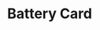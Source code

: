 ---
title: Battery Card
name: card_battery
category: card
explanation: "The `battery-card` is a slightly enhanced `generic-card`, just to ease the use. You could always configure it from the `generic-card` yourself."
image_path: "/assets/images/card_battery.png"
internal: false
generator_install: true
generator_example: true
generator_button: true
variables:
  - name: entity
    type: entry
    example: sensor.livingroom_thermometer_battery
    required: true 
    explanation: "This is your battery entity"
  - name: ulm_card_battery_attribute
    type: variable
    example: battery_attribute
    required: false 
    explanation: "If your entity provides the battery percent in an attribute (= not as an own sensor), fill in the <u>attributes name</u> here. Eg. if you have `sensor.livingroom_thermometer` and the attribute for your battery power is `sensor.livingroom_thermometer.attributes.battery_percent`, you fill in <i>battery_percent</i> here."
  - name: ulm_card_battery_battery_state_entity_id
    type: variable
    example: sensor.phone_battery_charging_status
    required: false 
    explanation: ""
  - name: ulm_card_battery_charger_type_entity_id
    type: variable
    example: sensor.phone_battery_charging_status
    required: false 
    explanation: ""
  - name: ulm_card_battery_battery_level_danger
    type: variable
    example: 10
    required: false 
    explanation: ""
  - name: ulm_card_battery_battery_level_warning
    type: variable
    example: 30
    required: false 
    explanation: ""
  - name: ulm_card_battery_color_battery_level_danger
    type: variable
    example: "var(--google-red)"
    required: false 
    explanation: ""
  - name: ulm_card_battery_color_battery_level_warning
    type: variable
    example: "var(--google-yellow)"
    required: false 
    explanation: ""
  - name: ulm_card_battery_color_battery_level_ok
    type: variable
    example: s"var(--google-green)"
    required: false 
    explanation: ""

yaml: |-
  - type: 'custom:button-card'
    template: card_battery
    entity: sensor.mi_9_battery_level
    variables:
      ulm_card_battery_attribute: YOUR_BATTERY_ATTRIBUTE
      ulm_card_battery_battery_state_entity_id: YOUR_battery_state_entity_id
      ulm_card_battery_charger_type_entity_id: YOUR_charger_type_entity_id
      ulm_card_battery_battery_level_danger: 10
      ulm_card_battery_battery_level_warning: 30
      ulm_card_battery_color_battery_level_danger: "var(--google-red)"
      ulm_card_battery_color_battery_level_warning: "var(--google-yellow)"
      ulm_card_battery_color_battery_level_ok: "var(--google-green)"
    name: Smartphone
ui: |-
  type: 'custom:button-card'
  template: card_battery
  entity: sensor.mi_9_battery_level
  variables:
    ulm_card_battery_attribute: YOUR_BATTERY_ATTRIBUTE
    ulm_card_battery_battery_state_entity_id: YOUR_battery_state_entity_id
    ulm_card_battery_charger_type_entity_id: YOUR_charger_type_entity_id
    ulm_card_battery_battery_level_danger: 10
    ulm_card_battery_battery_level_warning: 30
    ulm_card_battery_color_battery_level_danger: "var(--google-red)"
    ulm_card_battery_color_battery_level_warning: "var(--google-yellow)"
    ulm_card_battery_color_battery_level_ok: "var(--google-green)"
  name: Smartphone
code: |-
  card_battery:
    template:
      - "icon_info_bg"
    tap_action:
      action: "more-info"
    variables:
      ulm_card_battery_attribute:
      ulm_card_battery_battery_state_entity_id:
      ulm_card_battery_charger_type_entity_id:
      ulm_card_battery_battery_level_danger:
      ulm_card_battery_battery_level_warning:
      ulm_card_battery_color_battery_level_danger: "var(--google-red)"
      ulm_card_battery_color_battery_level_warning: "var(--google-yellow)"
      ulm_card_battery_color_battery_level_ok: "var(--google-green)"
    triggers_update: "all"
    icon: |
      [[[
        var icon = "mdi:help-circle-outline";
        //get battery level
        var battery_level = variables.ulm_card_battery_attribute !== null
          ? states[entity.entity_id].attributes[variables.ulm_card_battery_attribute]
          : states[entity.entity_id].state;
        // generate icon-infix
        var infix;
        if(variables.ulm_card_battery_charger_type_entity_id == null) {
          // is charging?
          infix = variables.ulm_card_battery_battery_state_entity_id !== null
                  && states[variables.ulm_card_battery_battery_state_entity_id].state =="charging"
                  ? "-charging" : ""
        } else {
          // is charging/ is charging wireless?
          switch (states[variables.ulm_card_battery_charger_type_entity_id].state) {
            case "wireless":
              infix = "-charging-wireless";
              break;
            case "ac":
              infix = "-charging";
              break;
            default:
              infix = "";
          }
        }
        if (battery_level == 100) {
          icon = "mdi:battery";
        } else if (battery_level >= 90) {
          icon = "mdi:battery"+infix+"-90";
        } else if (battery_level >= 80) {
          icon = "mdi:battery"+infix+"-80";
        } else if (battery_level >= 70) {
          icon = "mdi:battery"+infix+"-70";
        } else if (battery_level >= 60) {
          icon = "mdi:battery"+infix+"-60";
        } else if (battery_level >= 50) {
          icon = "mdi:battery"+infix+"-50";
        } else if (battery_level >= 40) {
          icon = "mdi:battery"+infix+"-40";
        } else if (battery_level >= 30) {
          icon = "mdi:battery"+infix+"-30";
        } else if (battery_level >= 20) {
          icon = "mdi:battery"+infix+"-20";
        } else if (battery_level >= 10) {
          icon = "mdi:battery"+infix+"-10";
        } else {
          icon = "mdi:battery"+infix+"-outline";
        }
        return icon;
      ]]]
    label: |
      [[[
        var battery_level = variables.ulm_card_battery_attribute !== null
          ? states[entity.entity_id].attributes[variables.ulm_card_battery_attribute]
          : states[entity.entity_id].state;
        return battery_level + "%";
      ]]]
    name: |
      [[[
        return states[entity.entity_id].attributes.friendly_name;
      ]]]
    styles:
      icon:
        - color: >
            [[[
                // --color-theme as default
                var color = 'rgba(var(--color-theme),0.9)';
                var battery_level = variables.ulm_card_battery_attribute !== null
                ? states[entity.entity_id].attributes[variables.ulm_card_battery_attribute]
                : states[entity.entity_id].state;
                // color based on battery_level
                if(variables.ulm_card_battery_battery_level_danger !== null
                || variables.ulm_card_battery_battery_level_warning !== null ) {
                  color = variables.ulm_card_battery_color_battery_level_ok ;
                  if(variables.ulm_card_battery_battery_level_warning>=battery_level) {
                    color = variables.ulm_card_battery_color_battery_level_warning
                  }
                  if(variables.ulm_card_battery_battery_level_danger>=battery_level) {
                    color = variables.ulm_card_battery_color_battery_level_danger
                  }
                }
              return color;
            ]]]
      label:
        - align-self: "end"
        - justify-self: "start"
        - font-weight: "bold"
        - font-size: "14px"
        - margin-left: "12px"
        - filter: "opacity(100%)"
      name:
        - justify-self: "start"
        - align-self: "start"
        - font-weight: "bolder"
        - font-size: "12px"
        - filter: "opacity(40%)"
        - margin-left: "12px"
      grid:
        - grid-template-areas: "'i l' 'i n'"
        - grid-template-columns: "min-content auto"
        - grid-template-rows: "min-content min-content"
---